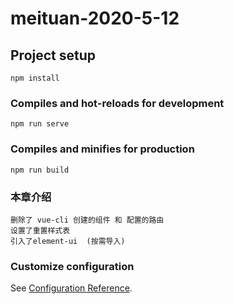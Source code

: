 # meituan-2020-5-12

## Project setup
```
npm install
```

### Compiles and hot-reloads for development
```
npm run serve
```

### Compiles and minifies for production
```
npm run build
```


### 本章介绍
```
删除了 vue-cli 创建的组件 和 配置的路由
设置了重置样式表
引入了element-ui  (按需导入)
```

### Customize configuration
See [Configuration Reference](https://cli.vuejs.org/config/).
